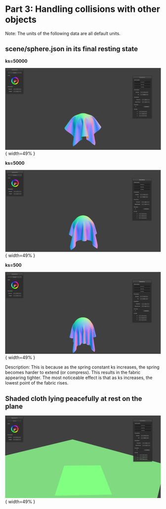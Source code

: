 # Part 3: Handling collisions with other objects

Note: The units of the following data are all default units.

## scene/sphere.json in its final resting state

**ks=50000**

![high](../images/hw4/part3/high.PNG){ width=49% }

**ks=5000**

![default](../images/hw4/part3/default.PNG){ width=49% }

**ks=500**

![low](../images/hw4/part3/low.PNG){ width=49% }

Description:
This is because as the spring constant ks increases, the spring becomes harder to extend (or compress). This results in the fabric appearing tighter. The most noticeable effect is that as ks increases, the lowest point of the fabric rises.

## Shaded cloth lying peacefully at rest on the plane

![plane](../images/hw4/part3/plane.PNG){ width=49% }